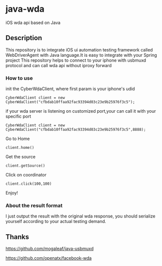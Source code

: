 # java-wda
iOS wda api based on Java

## Description
This repository is to integrate iOS ui automation testing framework called WebDriverAgent with Java language.It is easy to integrate with your Spring project
This repository helps to connect to your iphone with usbmuxd protocol and can call wda api without iproxy forward

### How to use
init the CyberWdaClient, where first param is your iphone's udid
```
CyberWdaClient client = new CyberWdaClient("cfbdab10ffaa92fac93394d03c23e9b25976f3c5");
```
if your wda server is listening on customized port,your can call it with your specific port
```
CyberWdaClient client = new CyberWdaClient("cfbdab10ffaa92fac93394d03c23e9b25976f3c5",8888);
```

Go to Home
```
client.home()
```

Get the source
```
client.getSource()
```
Click on coordinator
```
client.click(100,100)
```

Enjoy!

### About the result format
I just output the result with the original wda response, you should serialize yourself according to your actual testing demand.


## Thanks 
https://github.com/mogaleaf/java-usbmuxd

https://github.com/openatx/facebook-wda

